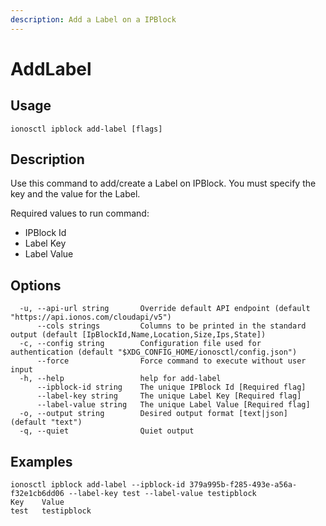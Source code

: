 ```yaml
---
description: Add a Label on a IPBlock
---
```


# AddLabel

## Usage

```text
ionosctl ipblock add-label [flags]
```

## Description

Use this command to add/create a Label on IPBlock. You must specify the key and the value for the Label.

Required values to run command: 

* IPBlock Id 
* Label Key
* Label Value

## Options

```text
  -u, --api-url string       Override default API endpoint (default "https://api.ionos.com/cloudapi/v5")
      --cols strings         Columns to be printed in the standard output (default [IpBlockId,Name,Location,Size,Ips,State])
  -c, --config string        Configuration file used for authentication (default "$XDG_CONFIG_HOME/ionosctl/config.json")
      --force                Force command to execute without user input
  -h, --help                 help for add-label
      --ipblock-id string    The unique IPBlock Id [Required flag]
      --label-key string     The unique Label Key [Required flag]
      --label-value string   The unique Label Value [Required flag]
  -o, --output string        Desired output format [text|json] (default "text")
  -q, --quiet                Quiet output
```

## Examples

```text
ionosctl ipblock add-label --ipblock-id 379a995b-f285-493e-a56a-f32e1cb6dd06 --label-key test --label-value testipblock
Key    Value
test   testipblock
```

